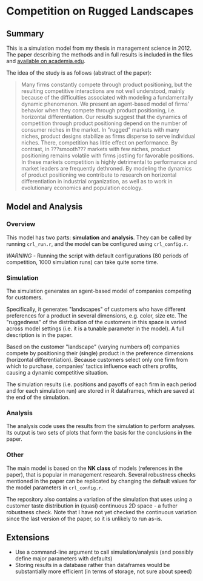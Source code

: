 # Competition on Rugged Landscapes

## Summary
This is a simulation model from my thesis in management science in 2012. The paper describing the methods and in full results is included in the files and [available on academia.edu](https://www.academia.edu/2317035/Competition_on_Rugged_Landscapes_The_Dynamics_of_Product_Positioning).

The idea of the study is as follows (abstract of the paper):
> Many firms constantly compete through product positioning, but the resulting competitive interactions are not well understood, mainly because of the difficulties associated with modeling a fundamentally dynamic phenomenon. We present an agent-based model of firms' behavior when they compete through product positioning, i.e. horizontal differentiation. Our results suggest that the dynamics of competition through product positioning depend on the number of consumer niches in the market. In "rugged" markets with many niches, product designs stabilize as firms disperse to serve individual niches. There, competition has little effect on performance. By contrast, in ???smooth??? markets with few niches, product positioning remains volatile with firms jostling for favorable positions. In these markets competition is highly detrimental to performance and market leaders are frequently dethroned. By modeling the dynamics of product positioning we contribute to research on horizontal differentiation in industrial organization, as well as to work in evolutionary economics and population ecology.

## Model and Analysis

### Overview
This model has two parts: **simulation** and **analysis**. They can be called by running `crl_run.r`, and the model can be configured using `crl_config.r`.

*WARNING* - Running the script with default configurations (80 periods of competition, 1000 simulation runs) can take quite some time.

### Simulation
The simulation generates an agent-based model of companies competing for customers. 

Specifically, it generates "landscapes" of customers who have different preferences for a product in several dimensions, e.g. color, size etc. The "ruggedness" of the distribution of the customers in this space is varied across model settings (i.e. it is a tunable parameter in the model). A full description is in the paper.

Based on the customer "landscape" (varying numbers of) companies compete by positioning their (single) product in the preference dimensions (horizontal differentiation). Because customers select only one firm from which to purchase, companies' tactics influence each others profits, causing a dynamic competitive situation.

The simulation results (i.e. positions and payoffs of each firm in each period and for each simulation run) are stored in R dataframes, which are saved at the end of the simulation.

### Analysis
The analysis code uses the results from the simulation to perform analyses. Its output is two sets of plots that form the basis for the conclusions in the paper. 

### Other
The main model is based on the **NK class** of models (references in the paper), that is popular in management research. Several robustness checks mentioned in the paper can be replicated by changing the default values for the model parameters in `crl_config.r`.

The repository also contains a variation of the simulation that uses using a customer taste distribution in (quasi) continuous 2D space - a futher robustness check. Note that I have not yet checked the continuous variation since the last version of the paper, so it is unlikely to run as-is.

## Extensions
- Use a command-line argument to call simulation/analysis (and possibly define major parameters with defaults)
- Storing results in a database rather than dataframes would be substantially more efficient (in terms of storage, not sure about speed)
